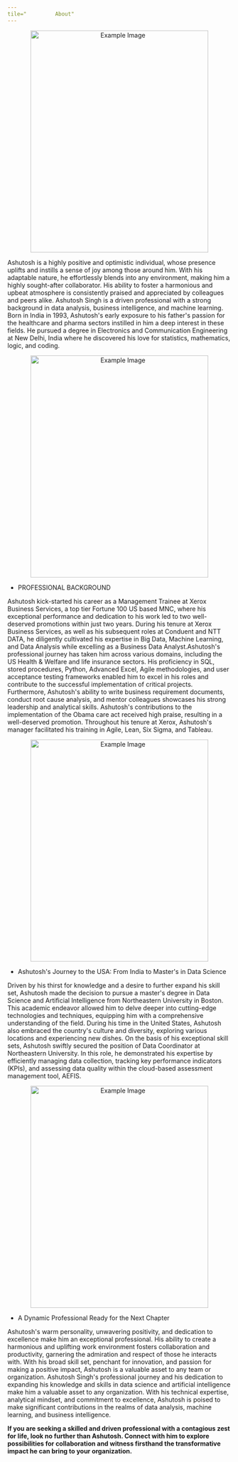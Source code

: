 ```yaml
---
tile="         About"
---
```

<div align="center">
    <img src="/about/SA3.jpg" alt="Example Image" width="400" height="500">
</div>

Ashutosh is a highly positive and optimistic individual, whose presence uplifts and instills a sense of joy among those around him. With his adaptable nature, he effortlessly blends into any environment, making him a highly sought-after collaborator. His ability to foster a harmonious and upbeat atmosphere is consistently praised and appreciated by colleagues and peers alike. Ashutosh Singh is a driven professional with a strong background in data analysis, business intelligence, and machine learning. Born in India in 1993, Ashutosh's early exposure to his father's passion for the healthcare and pharma sectors instilled in him a deep interest in these fields. He pursued a degree in Electronics and Communication Engineering at New Delhi, India where he discovered his love for statistics, mathematics, logic, and coding.

<div align="center">
    <img src="/about/SA1.jpg" alt="Example Image" width="400" height="500">
</div>

- PROFESSIONAL BACKGROUND

Ashutosh kick-started his career as a Management Trainee at Xerox Business Services, a top tier Fortune 100 US based MNC, where his exceptional performance and dedication to his work led to two well-deserved promotions within just two years. During his tenure at Xerox Business Services, as well as his subsequent roles at Conduent and NTT DATA, he diligently cultivated his expertise in Big Data, Machine Learning, and Data Analysis while excelling as a Business Data Analyst.Ashutosh's professional journey has taken him across various domains, including the US Health & Welfare and life insurance sectors. His proficiency in SQL, stored procedures, Python, Advanced Excel, Agile methodologies, and user acceptance testing frameworks enabled him to excel in his roles and contribute to the successful implementation of critical projects. Furthermore, Ashutosh's ability to write business requirement documents, conduct root cause analysis, and mentor colleagues showcases his strong leadership and analytical skills. Ashutosh's contributions to the implementation of the Obama care act received high praise, resulting in a well-deserved promotion. Throughout his tenure at Xerox, Ashutosh's manager facilitated his training in Agile, Lean, Six Sigma, and Tableau.

<div align="center">
    <img src="/about/SA4.jpeg" alt="Example Image" width="400" height="500">
</div>

- Ashutosh's Journey to the USA: From India to Master's in Data Science

Driven by his thirst for knowledge and a desire to further expand his skill set, Ashutosh made the decision to pursue a master's degree in Data Science and Artificial Intelligence from Northeastern University in Boston. This academic endeavor allowed him to delve deeper into cutting-edge technologies and techniques, equipping him with a comprehensive understanding of the field. During his time in the United States, Ashutosh also embraced the country's culture and diversity, exploring various locations and experiencing new dishes. On the basis of his exceptional skill sets, Ashutosh swiftly secured the position of Data Coordinator at Northeastern University. In this role, he demonstrated his expertise by efficiently managing data collection, tracking key performance indicators (KPIs), and assessing data quality within the cloud-based assessment management tool, AEFIS. 

<div align="center">
    <img src="/about/SA6.jpeg" alt="Example Image" width="400" height="500">
</div>

- A Dynamic Professional Ready for the Next Chapter

Ashutosh's warm personality, unwavering positivity, and dedication to excellence make him an exceptional professional. His ability to create a harmonious and uplifting work environment fosters collaboration and productivity, garnering the admiration and respect of those he interacts with. With his broad skill set, penchant for innovation, and passion for making a positive impact, Ashutosh is a valuable asset to any team or organization. Ashutosh Singh's professional journey and his dedication to expanding his knowledge and skills in data science and artificial intelligence make him a valuable asset to any organization. With his technical expertise, analytical mindset, and commitment to excellence, Ashutosh is poised to make significant contributions in the realms of data analysis, machine learning, and business intelligence.

**If you are seeking a skilled and driven professional with a contagious zest for life, look no further than Ashutosh. Connect with him to explore possibilities for collaboration and witness firsthand the transformative impact he can bring to your organization.**

